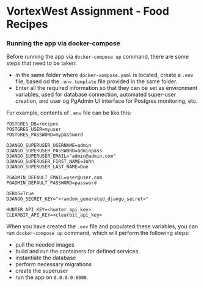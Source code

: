 # VortexWest Assignment - Food Recipes

### Running the app via docker-compose

Before running the app via `docker-compose up` command, there are some steps that need to be taken:
* in the same folder where `docker-xompose.yaml` is located, create a `.env` file, based od the `.env.template` file provided in the same folder.
* Enter all the required information so that they can be set as environment variables, used for database connection, automated super-user creation, and user og PgAdmin UI interface for Postgres monitoring, etc.

For example, contents of `.env` file can be like this:

``` 
POSTGRES_DB=recipes
POSTGRES_USER=myuser
POSTGRES_PASSWORD=mypassword

DJANGO_SUPERUSER_USERNAME=admin
DJANGO_SUPERUSER_PASSWORD=adminpass
DJANGO_SUPERUSER_EMAIL="admin@admin.com"
DJANGO_SUPERUSER_FIRST_NAME=John
DJANGO_SUPERUSER_LAST_NAME=Doe

PGADMIN_DEFAULT_EMAIL=user@user.com
PGADMIN_DEFAULT_PASSWORD=password

DEBUG=True
DJANGO_SECRET_KEY="<random_generated_django_secret>"

HUNTER_API_KEY=<hunter_api_key>
CLEARBIT_API_KEY=<clearbit_api_key>
```
When you have created the `.env` file and populated these variables, you can run `docker-compose up` command, which 
will perform the following steps:
* pull the needed images
* build and run the containers for defined services
* instantiate the database
* perform necessary migrations
* create the superuser
* run the app on `0.0.0.0:8000`.